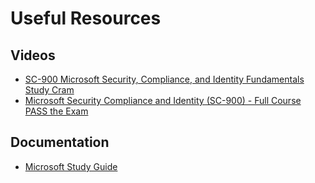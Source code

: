 # Useful Resources

## Videos

- [SC-900 Microsoft Security, Compliance, and Identity Fundamentals Study Cram](https://www.youtube.com/watch?v=Bz-8jM3jg-8)
- [Microsoft Security Compliance and Identity (SC-900) - Full Course PASS the Exam](https://www.youtube.com/watch?v=LLKza5oULAA)

## Documentation

- [Microsoft Study Guide](https://query.prod.cms.rt.microsoft.com/cms/api/am/binary/RE4Mr81)

